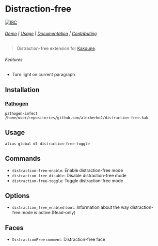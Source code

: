 # Distraction-free

[![IRC][IRC Badge]][IRC]

###### [Demo] | [Usage](#usage) | [Documentation](#commands) | [Contributing](CONTRIBUTING)

> Distraction-free extension for [Kakoune].

###### Features

- Turn light on current paragraph

## Installation

### [Pathogen]

``` kak
pathogen-infect /home/user/repositories/github.com/alexherbo2/distraction-free.kak
```

## Usage

``` kak
alias global df distraction-free-toggle
```

## Commands

- `distraction-free-enable`: Enable distraction-free mode
- `distraction-free-disable`: Disable distraction-free mode
- `distraction-free-toggle`: Toggle distraction-free mode

## Options

- `distraction_free_enabled` `bool`: Information about the way distraction-free mode is active (Read-only)

## Faces

- `DistractionFree` `comment`: Distraction-free face

[Kakoune]: https://kakoune.org
[IRC]: https://webchat.freenode.net?channels=kakoune
[IRC Badge]: https://img.shields.io/badge/IRC-%23kakoune-blue.svg
[Demo]: https://imgur.com/k76oMfu
[Pathogen]: https://github.com/alexherbo2/pathogen.kak
